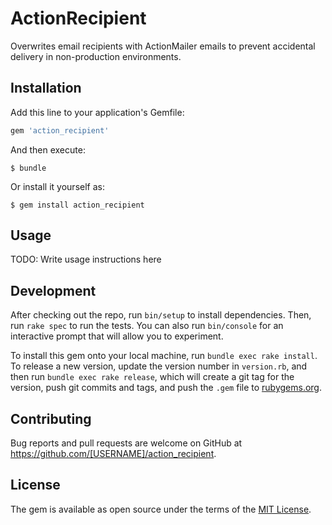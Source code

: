 # ActionRecipient

Overwrites email recipients with ActionMailer emails to prevent accidental delivery in non-production environments.

## Installation

Add this line to your application's Gemfile:

```ruby
gem 'action_recipient'
```

And then execute:

    $ bundle

Or install it yourself as:

    $ gem install action_recipient

## Usage

TODO: Write usage instructions here

## Development

After checking out the repo, run `bin/setup` to install dependencies. Then, run `rake spec` to run the tests. You can also run `bin/console` for an interactive prompt that will allow you to experiment.

To install this gem onto your local machine, run `bundle exec rake install`. To release a new version, update the version number in `version.rb`, and then run `bundle exec rake release`, which will create a git tag for the version, push git commits and tags, and push the `.gem` file to [rubygems.org](https://rubygems.org).

## Contributing

Bug reports and pull requests are welcome on GitHub at https://github.com/[USERNAME]/action_recipient.

## License

The gem is available as open source under the terms of the [MIT License](https://opensource.org/licenses/MIT).
